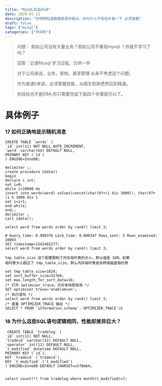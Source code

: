 ```yaml
---
title: "MySQL实战45讲"
date: 2020-05-13
description: "你明明知道数据库是你弱点，你为什么不现在补救一下 必须掌握"
draft: false
tags: ["mysql"]
categories: ["中间件"]
---
```




 

> 问题： 假如公司没有大量业务？假如公司不重视mysql ？你就不学习了吗？
>
> 
>
>  回答：记录Mysql 学习过程。日供一卒
>
>  对于公司来说，业务，架构，甚至管理 从来不考虑这个问题，
>
>  作为普通it来说，必须掌握技能，从陌生到熟悉然后到精通。
>
> 你目标也不是DBA,你只需要完成下面四个步骤就可以了。
>
> 

# 具体例子

### 17 如何正确地显示随机消息

~~~
CREATE TABLE `words` (
`id` int(11) NOT NULL AUTO_INCREMENT,
`word` varchar(64) DEFAULT NULL,
PRIMARY KEY (`id`)
) ENGINE=InnoDB;

delimiter ;;
create procedure idata()
begin
declare i int;
set i=0;
while i<10000 do
insert into words(word) values(concat(char(97+(i div 1000)), char(97+(i % 1000 div 1
set i=i+1;
end while;
end;;
delimiter ;
call idata();

select word from words order by rand() limit 3;
~~~
~~~
# Query_time: 0.900376 Lock_time: 0.000347 Rows_sent: 3 Rows_examined: 20003
SET timestamp=1541402277;
select word from words order by rand() limit 3;

tmp_table_size 这个配置限制了内存临时表的大小，默认值是 16M。如果
临时表大小超过了 tmp_table_size，那么内存临时表就会转成磁盘临时表

set tmp_table_size=1024;
set sort_buffer_size=32768;
set max_length_for_sort_data=16;
/* 打开 optimizer_trace，只对本线程有效 */
SET optimizer_trace='enabled=on';
/* 执行语句 */
select word from words order by rand() limit 3;
/* 查看 OPTIMIZER_TRACE 输出 */
SELECT * FROM `information_schema`.`OPTIMIZER_TRACE`\G

~~~

### 18 为什么这些SQL语句逻辑相同，性能却差异巨大？

~~~
 CREATE TABLE `tradelog` (
`id` int(11) NOT NULL,
`tradeid` varchar(32) DEFAULT NULL,
`operator` int(11) DEFAULT NULL,
`t_modified` datetime DEFAULT NULL,
PRIMARY KEY (`id`),
KEY `tradeid` (`tradeid`),
KEY `t_modified` (`t_modified`)
) ENGINE=InnoDB DEFAULT CHARSET=utf8mb4;


select count(*) from tradelog where month(t_modified)=7;
~~~